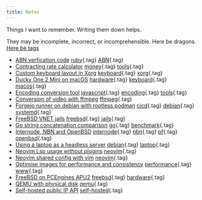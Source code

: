 ```yaml
---
title: Notes
---
```


Things I want to remember. Writing them down helps.

They may be incomplete, incorrect, or incomprehensible. Here be dragons. [Here be tags](/tags/)

- [ABN verfication code](/notes/abn-verification.html) [ruby](/tags/ruby.html){.tag} [ABN](/tags/ABN.html){.tag}
- [Contracting rate calculator](/notes/contracting-rate-calculator.html) [money](/tags/money.html){.tag} [tools](/tags/tools.html){.tag}
- [Custom keyboard layout in Xorg](/notes/custom-keyboard-layout-in-xorg.html) [keyboard](/tags/keyboard.html){.tag} [xorg](/tags/xorg.html){.tag}
- [Ducky One 2 Mini on macOS](/notes/ducky-one-2-mini-macos.html) [hardware](/tags/hardware.html){.tag} [keyboard](/tags/keyboard.html){.tag} [macos](/tags/macos.html){.tag}
- [Encoding conversion tool](/notes/encoding-converter.html) [javascript](/tags/javascript.html){.tag} [encoding](/tags/encoding.html){.tag} [tools](/tags/tools.html){.tag}
- [Conversion of video with ffmpeg](/notes/ffmpeg-reencode.html) [ffmpeg](/tags/ffmpeg.html){.tag}
- [Forgejo runner on debian with rootless podman](/notes/forgejo-runner-on-debian.html) [cicd](/tags/cicd.html){.tag} [debian](/tags/debian.html){.tag} [systemd](/tags/systemd.html){.tag}
- [FreeBSD VNET jails](/notes/freebsd-vnet-jails.html) [freebsd](/tags/freebsd.html){.tag} [jails](/tags/jails.html){.tag}
- [Go string concatenation comparison](/notes/go-string-concatenation.html) [go](/tags/go.html){.tag} [benchmark](/tags/benchmark.html){.tag}
- [Internode, NBN and OpenBSD](/notes/internode-nbn-openbsd.html) [internode](/tags/internode.html){.tag} [nbn](/tags/nbn.html){.tag} [pf](/tags/pf.html){.tag} [openbsd](/tags/openbsd.html){.tag}
- [Using a laptop as a headless server](/notes/laptop-server.html) [debian](/tags/debian.html){.tag} [laptop](/tags/laptop.html){.tag}
- [Neovim Lsp usage without plugins](/notes/neovim-lsp-without-plugins.html) [neovim](/tags/neovim.html){.tag}
- [Neovim shared config with vim](/notes/neovim-shared-config.html) [neovim](/tags/neovim.html){.tag}
- [Optimise images for performance and consistency](/notes/optimising-images.html) [performance](/tags/performance.html){.tag} [www](/tags/www.html){.tag}
- [FreeBSD on PCEngines APU2](/notes/pcengines-apu2-freebsd.html) [freebsd](/tags/freebsd.html){.tag} [hardware](/tags/hardware.html){.tag}
- [QEMU with physical disk](/notes/qemu-with-physical-disk.html) [qemu](/tags/qemu.html){.tag}
- [Self-hosted public IP API](/notes/self-hosted-public-ip-api.html) [self-hosted](/tags/self-hosted.html){.tag}
